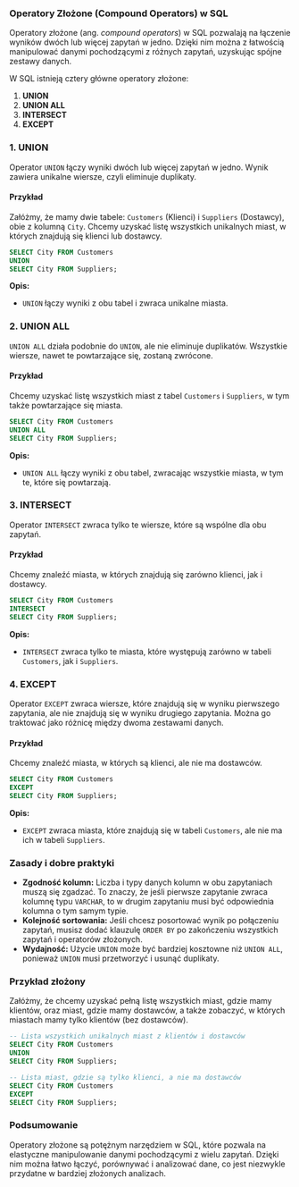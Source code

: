 ### Operatory Złożone (Compound Operators) w SQL

Operatory złożone (ang. *compound operators*) w SQL pozwalają na łączenie wyników dwóch lub więcej zapytań w jedno. Dzięki nim można z łatwością manipulować danymi pochodzącymi z różnych zapytań, uzyskując spójne zestawy danych.

W SQL istnieją cztery główne operatory złożone:

1. **UNION**
2. **UNION ALL**
3. **INTERSECT**
4. **EXCEPT**

### 1. UNION

Operator `UNION` łączy wyniki dwóch lub więcej zapytań w jedno. Wynik zawiera unikalne wiersze, czyli eliminuje duplikaty.

#### Przykład

Załóżmy, że mamy dwie tabele: `Customers` (Klienci) i `Suppliers` (Dostawcy), obie z kolumną `City`. Chcemy uzyskać listę wszystkich unikalnych miast, w których znajdują się klienci lub dostawcy.

```sql
SELECT City FROM Customers
UNION
SELECT City FROM Suppliers;
```

**Opis:**

- `UNION` łączy wyniki z obu tabel i zwraca unikalne miasta.

### 2. UNION ALL

`UNION ALL` działa podobnie do `UNION`, ale nie eliminuje duplikatów. Wszystkie wiersze, nawet te powtarzające się, zostaną zwrócone.

#### Przykład

Chcemy uzyskać listę wszystkich miast z tabel `Customers` i `Suppliers`, w tym także powtarzające się miasta.

```sql
SELECT City FROM Customers
UNION ALL
SELECT City FROM Suppliers;
```

**Opis:**

- `UNION ALL` łączy wyniki z obu tabel, zwracając wszystkie miasta, w tym te, które się powtarzają.

### 3. INTERSECT

Operator `INTERSECT` zwraca tylko te wiersze, które są wspólne dla obu zapytań.

#### Przykład

Chcemy znaleźć miasta, w których znajdują się zarówno klienci, jak i dostawcy.

```sql
SELECT City FROM Customers
INTERSECT
SELECT City FROM Suppliers;
```

**Opis:**

- `INTERSECT` zwraca tylko te miasta, które występują zarówno w tabeli `Customers`, jak i `Suppliers`.

### 4. EXCEPT

Operator `EXCEPT` zwraca wiersze, które znajdują się w wyniku pierwszego zapytania, ale nie znajdują się w wyniku drugiego zapytania. Można go traktować jako różnicę między dwoma zestawami danych.

#### Przykład

Chcemy znaleźć miasta, w których są klienci, ale nie ma dostawców.

```sql
SELECT City FROM Customers
EXCEPT
SELECT City FROM Suppliers;
```

**Opis:**

- `EXCEPT` zwraca miasta, które znajdują się w tabeli `Customers`, ale nie ma ich w tabeli `Suppliers`.

### Zasady i dobre praktyki

- **Zgodność kolumn:** Liczba i typy danych kolumn w obu zapytaniach muszą się zgadzać. To znaczy, że jeśli pierwsze zapytanie zwraca kolumnę typu `VARCHAR`, to w drugim zapytaniu musi być odpowiednia kolumna o tym samym typie.
- **Kolejność sortowania:** Jeśli chcesz posortować wynik po połączeniu zapytań, musisz dodać klauzulę `ORDER BY` po zakończeniu wszystkich zapytań i operatorów złożonych.
- **Wydajność:** Użycie `UNION` może być bardziej kosztowne niż `UNION ALL`, ponieważ `UNION` musi przetworzyć i usunąć duplikaty.

### Przykład złożony

Załóżmy, że chcemy uzyskać pełną listę wszystkich miast, gdzie mamy klientów, oraz miast, gdzie mamy dostawców, a także zobaczyć, w których miastach mamy tylko klientów (bez dostawców).

```sql
-- Lista wszystkich unikalnych miast z klientów i dostawców
SELECT City FROM Customers
UNION
SELECT City FROM Suppliers;

-- Lista miast, gdzie są tylko klienci, a nie ma dostawców
SELECT City FROM Customers
EXCEPT
SELECT City FROM Suppliers;
```

### Podsumowanie

Operatory złożone są potężnym narzędziem w SQL, które pozwala na elastyczne manipulowanie danymi pochodzącymi z wielu zapytań. Dzięki nim można łatwo łączyć, porównywać i analizować dane, co jest niezwykle przydatne w bardziej złożonych analizach.
